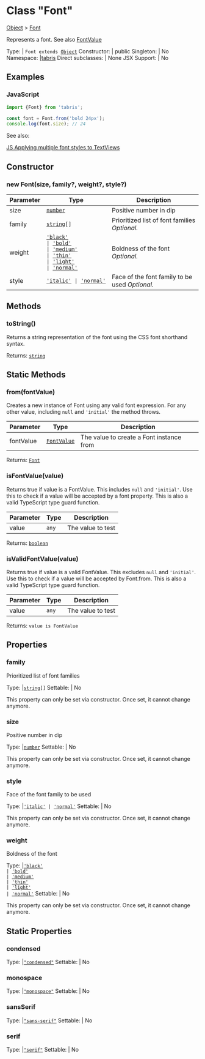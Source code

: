 ---
---
# Class "Font"

<a href="https://developer.mozilla.org/en-US/docs/Web/JavaScript/Reference/Global_Objects/Object" title="View &quot;Object&quot; on MDN">Object</a> > <a href="#" >Font</a>

Represents a font. See also [FontValue](../types.html#fontvalue)


Type: | <code style="white-space: nowrap">Font extends <a href="https://developer.mozilla.org/en-US/docs/Web/JavaScript/Reference/Global_Objects/Object" title="View &quot;Object&quot; on MDN">Object</a></code>
Constructor: | public
Singleton: | No
Namespace: |<a href="../modules.html#startup" >tabris</a>
Direct subclasses: | None
JSX Support: | No


## Examples
### JavaScript


```js
import {Font} from 'tabris';

const font = Font.from('bold 24px');
console.log(font.size); // 24
```


See also:
  
[<span class='language js'>JS</span> Applying multiple font styles to TextViews](https://playground.tabris.com/?gitref=vundefined&snippet=textview-font-bundled.js)

## Constructor

### new Font(size, family?, weight?, style?)

Parameter|Type|Description
-|-|-
size | <code style="white-space: nowrap"><a href="https://developer.mozilla.org/en-US/docs/Web/JavaScript/Data_structures#Number_type" title="View &quot;number&quot; on MDN">number</a></code> | Positive number in dip
family | <code style="white-space: nowrap"><a href="https://developer.mozilla.org/en-US/docs/Web/JavaScript/Data_structures#String_type" title="View &quot;string&quot; on MDN">string</a>[]</code> | Prioritized list of font families *Optional.*
weight | <code style="white-space: nowrap"><a href="https://developer.mozilla.org/en-US/docs/Web/JavaScript/Data_structures#String_type" title="View &quot;string&quot; on MDN">'black'</a><br/> &#124; <a href="https://developer.mozilla.org/en-US/docs/Web/JavaScript/Data_structures#String_type" title="View &quot;string&quot; on MDN">'bold'</a><br/> &#124; <a href="https://developer.mozilla.org/en-US/docs/Web/JavaScript/Data_structures#String_type" title="View &quot;string&quot; on MDN">'medium'</a><br/> &#124; <a href="https://developer.mozilla.org/en-US/docs/Web/JavaScript/Data_structures#String_type" title="View &quot;string&quot; on MDN">'thin'</a><br/> &#124; <a href="https://developer.mozilla.org/en-US/docs/Web/JavaScript/Data_structures#String_type" title="View &quot;string&quot; on MDN">'light'</a><br/> &#124; <a href="https://developer.mozilla.org/en-US/docs/Web/JavaScript/Data_structures#String_type" title="View &quot;string&quot; on MDN">'normal'</a></code> | Boldness of the font *Optional.*
style | <code style="white-space: nowrap"><a href="https://developer.mozilla.org/en-US/docs/Web/JavaScript/Data_structures#String_type" title="View &quot;string&quot; on MDN">'italic'</a> &#124; <a href="https://developer.mozilla.org/en-US/docs/Web/JavaScript/Data_structures#String_type" title="View &quot;string&quot; on MDN">'normal'</a></code> | Face of the font family to be used *Optional.*

## Methods

### toString()



Returns a string representation of the font using the CSS font shorthand syntax.

Returns: <code style="white-space: nowrap"><a href="https://developer.mozilla.org/en-US/docs/Web/JavaScript/Data_structures#String_type" title="View &quot;string&quot; on MDN">string</a></code>

## Static Methods

### from(fontValue)



Creates a new instance of Font using any valid font expression. For any other value, including `null` and `'initial'` the method throws.


Parameter|Type|Description
-|-|-
fontValue | <code style="white-space: nowrap"><a href="../types.html#fontvalue" title="FontValue Type Reference">FontValue</a></code> | The value to create a Font instance from


Returns: <code style="white-space: nowrap"><a href="#" >Font</a></code>

### isFontValue(value)



Returns true if value is a FontValue. This includes `null` and `'initial'`. Use this to check if a value will be accepted by a font property. This is also a valid TypeScript type guard function.


Parameter|Type|Description
-|-|-
value | <code style="white-space: nowrap"><a title="Literally any JavaScript value">any</a></code> | The value to test


Returns: <code style="white-space: nowrap"><a href="https://developer.mozilla.org/en-US/docs/Web/JavaScript/Data_structures#Boolean_type" title="View &quot;boolean&quot; on MDN">boolean</a></code>

### isValidFontValue(value)



Returns true if value is a valid FontValue. This excludes `null` and `'initial'`. Use this to check if a value will be accepted by Font.from. This is also a valid TypeScript type guard function.


Parameter|Type|Description
-|-|-
value | <code style="white-space: nowrap"><a title="Literally any JavaScript value">any</a></code> | The value to test


Returns: <code style="white-space: nowrap">value is FontValue</code>


## Properties

### family


Prioritized list of font families

Type: |<code style="white-space: nowrap"><a href="https://developer.mozilla.org/en-US/docs/Web/JavaScript/Data_structures#String_type" title="View &quot;string&quot; on MDN">string</a>[]</code>
Settable: | No



This property can only be set via constructor. Once set, it cannot change anymore.



### size


Positive number in dip

Type: |<code style="white-space: nowrap"><a href="https://developer.mozilla.org/en-US/docs/Web/JavaScript/Data_structures#Number_type" title="View &quot;number&quot; on MDN">number</a></code>
Settable: | No



This property can only be set via constructor. Once set, it cannot change anymore.



### style


Face of the font family to be used

Type: |<code style="white-space: nowrap"><a href="https://developer.mozilla.org/en-US/docs/Web/JavaScript/Data_structures#String_type" title="View &quot;string&quot; on MDN">'italic'</a> &#124; <a href="https://developer.mozilla.org/en-US/docs/Web/JavaScript/Data_structures#String_type" title="View &quot;string&quot; on MDN">'normal'</a></code>
Settable: | No



This property can only be set via constructor. Once set, it cannot change anymore.



### weight


Boldness of the font

Type: |<code style="white-space: nowrap"><a href="https://developer.mozilla.org/en-US/docs/Web/JavaScript/Data_structures#String_type" title="View &quot;string&quot; on MDN">'black'</a><br/> &#124; <a href="https://developer.mozilla.org/en-US/docs/Web/JavaScript/Data_structures#String_type" title="View &quot;string&quot; on MDN">'bold'</a><br/> &#124; <a href="https://developer.mozilla.org/en-US/docs/Web/JavaScript/Data_structures#String_type" title="View &quot;string&quot; on MDN">'medium'</a><br/> &#124; <a href="https://developer.mozilla.org/en-US/docs/Web/JavaScript/Data_structures#String_type" title="View &quot;string&quot; on MDN">'thin'</a><br/> &#124; <a href="https://developer.mozilla.org/en-US/docs/Web/JavaScript/Data_structures#String_type" title="View &quot;string&quot; on MDN">'light'</a><br/> &#124; <a href="https://developer.mozilla.org/en-US/docs/Web/JavaScript/Data_structures#String_type" title="View &quot;string&quot; on MDN">'normal'</a></code>
Settable: | No



This property can only be set via constructor. Once set, it cannot change anymore.



## Static Properties

### condensed



Type: |<code style="white-space: nowrap"><a href="https://developer.mozilla.org/en-US/docs/Web/JavaScript/Data_structures#String_type" title="View &quot;string&quot; on MDN">"condensed"</a></code>
Settable: | No



### monospace



Type: |<code style="white-space: nowrap"><a href="https://developer.mozilla.org/en-US/docs/Web/JavaScript/Data_structures#String_type" title="View &quot;string&quot; on MDN">"monospace"</a></code>
Settable: | No



### sansSerif



Type: |<code style="white-space: nowrap"><a href="https://developer.mozilla.org/en-US/docs/Web/JavaScript/Data_structures#String_type" title="View &quot;string&quot; on MDN">"sans-serif"</a></code>
Settable: | No



### serif



Type: |<code style="white-space: nowrap"><a href="https://developer.mozilla.org/en-US/docs/Web/JavaScript/Data_structures#String_type" title="View &quot;string&quot; on MDN">"serif"</a></code>
Settable: | No



